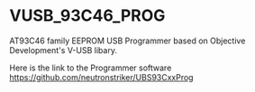 VUSB_93C46_PROG
===============

AT93C46 family EEPROM USB Programmer based on Objective Development's V-USB libary.

Here is the link to the Programmer software https://github.com/neutronstriker/UBS93CxxProg
